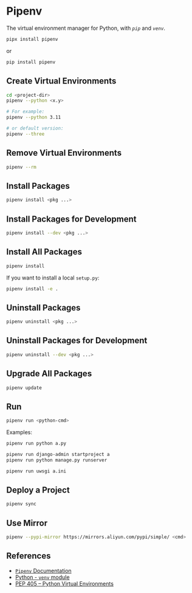 # Pipenv

The virtual environment manager for Python, with *`pip`* and *`venv`*.

```bash
pipx install pipenv
```

or

```bash
pip install pipenv
```

## Create Virtual Environments

```bash
cd <project-dir>
pipenv --python <x.y>

# For example:
pipenv --python 3.11

# or default version:
pipenv --three
```

## Remove Virtual Environments

```bash
pipenv --rm
```

## Install Packages

```bash
pipenv install <pkg ...>
```

## Install Packages for Development

```bash
pipenv install --dev <pkg ...>
```

## Install All Packages

```bash
pipenv install
```

If you want to install a local `setup.py`:

```bash
pipenv install -e .
```

## Uninstall Packages

```bash
pipenv uninstall <pkg ...>
```

## Uninstall Packages for Development

```bash
pipenv uninstall --dev <pkg ...>
```

## Upgrade All Packages

```bash
pipenv update
```

## Run

```bash
pipenv run <python-cmd>
```

Examples:

```bash
pipenv run python a.py

pipenv run django-admin startproject a
pipenv run python manage.py runserver

pipenv run uwsgi a.ini
```

## Deploy a Project

```bash
pipenv sync
```

## Use Mirror

```bash
pipenv --pypi-mirror https://mirrors.aliyun.com/pypi/simple/ <cmd>
```

## References

- [`Pipenv` Documentation](https://pipenv.pypa.io/en/latest/)
- [Python - `venv` module](https://docs.python.org/3/library/venv.html)
- [PEP 405 – Python Virtual Environments](https://peps.python.org/pep-0405/)
